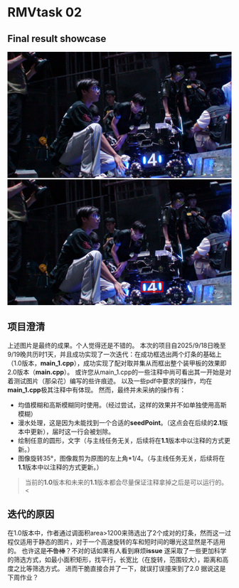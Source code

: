 # RMVtask 02
## Final result showcase
![Original Picture](./resources/test_image.jpg)
![Processed Picture](./resources/img_result.jpg)
## 项目澄清
上述图片是最终的成果。个人觉得还是不错的。
本次的项目自2025/9/18日晚至9/19晚共历时1天，并且成功实现了一次迭代：在成功框选出两个灯条的基础上（1.0版本，**main_1.cpp**），成功实现了配对取并集从而框出整个装甲板的效果即2.0版本（**main.cpp**）。
或许您从main_1.cpp的一些注释中尚可看出其一开始是对着测试图片（那朵花）编写的些许痕迹。
以及一些pdf中要求的操作，均在**main_1.cpp**极其注释中有体现。
然而，最终并未采纳的操作有：
- 均值模糊和高斯模糊同时使用。（经过尝试，这样的效果并不如单独使用高斯模糊）
- 漫水处理，这是因为未能找到一个合适的**seedPoint**。（这点会在后续的**2.1**版本中更新），届时这一行会被划除。
- 绘制任意的圆形，文字（与主线任务无关，后续将在**1.1**版本中以注释的方式更新。）
- 图像旋转35°，图像裁剪为原图的左上角*1/4。（与主线任务无关，后续将在**1.1**版本中以注释的方式更新。）
> 当前的**1.0**版本和未来的**1.1**版本都会尽量保证注释拿掉之后是可以运行的。<
## 迭代的原因
在1.0版本中，作者通过调面积area>1200来筛选出了2个成对的灯条，然而这一过程仅适用于静态的图片，对于一个高速旋转的车和短时间的曝光这显然是不适用的。
也许这是~~不鲁棒~~？不对的话如果有人看到麻烦**issue**
遂采取了一些更加科学的筛选方式，如最小面积矩形，找平行，长宽比（在旋转，范围较大），距离和高度之比等筛选方式。
进而干脆直接合并了一下，就误打误撞来到了2.0
据说这是下周作业？

